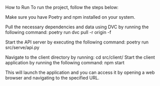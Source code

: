How to Run
To run the project, follow the steps below:

Make sure you have Poetry and npm installed on your system.

Pull the necessary dependencies and data using DVC by running the following command:
poetry run dvc pull -r origin -f

Start the API server by executing the following command:
poetry run src/serve/api.py

Navigate to the client directory by running:
cd src/client/
Start the client application by running the following command:
npm start

This will launch the application and you can access it by opening a web browser and navigating to the specified URL.